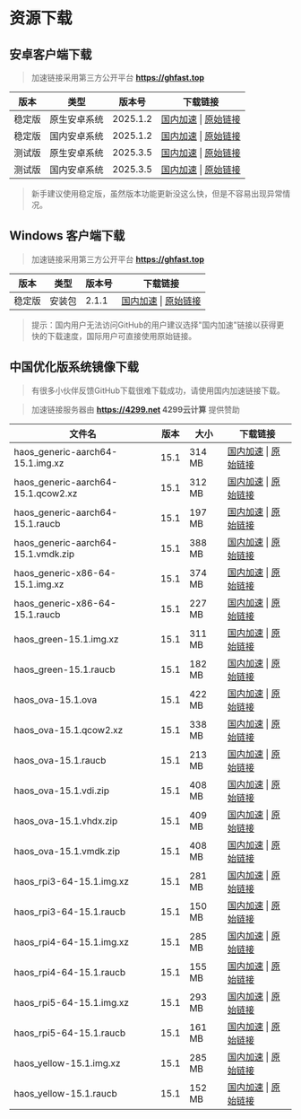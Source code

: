 # 资源下载

## 安卓客户端下载
> 加速链接采用第三方公开平台 **https://ghfast.top**

| 版本   | 类型       | 版本号  | 下载链接                                                                 |
|--------|------------|---------|--------------------------------------------------------------------------|
| 稳定版 | 原生安卓系统 | 2025.1.2 | [国内加速](https://ghfast.top/https://github.com/home-assistant/android/releases/latest/download/app-full-release.apk) \| [原始链接](https://github.com/home-assistant/android/releases/latest/download/app-full-release.apk) |
| 稳定版 | 国内安卓系统 | 2025.1.2 | [国内加速](https://ghfast.top/https://github.com/home-assistant/android/releases/latest/download/app-minimal-release.apk) \| [原始链接](https://github.com/home-assistant/android/releases/latest/download/app-minimal-release.apk) |
| 测试版 | 原生安卓系统| 2025.3.5 | [国内加速](https://ghfast.top/https://github.com/home-assistant/android/releases/download/2025.3.5/app-full-release.apk) \| [原始链接](https://github.com/home-assistant/android/releases/download/2025.3.5/app-full-release.apk) |
| 测试版 | 国内安卓系统 | 2025.3.5 | [国内加速](https://ghfast.top/https://github.com/home-assistant/android/releases/download/2025.3.5/app-minimal-release.apk) \| [原始链接](https://github.com/home-assistant/android/releases/download/2025.3.5/app-minimal-release.apk) |

> 新手建议使用稳定版，虽然版本功能更新没这么快，但是不容易出现异常情况。

## Windows 客户端下载

> 加速链接采用第三方公开平台 **https://ghfast.top**

| 版本   | 类型   | 版本号| 下载链接                                                            |
|--------|--------|-------|-------------------------------------------------------------------|
| 稳定版 | 安装包 | 2.1.1 | [国内加速](https://ghfast.top/https://github.com/hass-agent/HASS.Agent/releases/latest/download/HASS.Agent.Installer.exe) \| [原始链接](https://github.com/hass-agent/HASS.Agent/releases/latest/download/HASS.Agent.Installer.exe) |

> 提示：国内用户无法访问GitHub的用户建议选择"国内加速"链接以获得更快的下载速度，国际用户可直接使用原始链接。

## 中国优化版系统镜像下载

> 有很多小伙伴反馈GitHub下载很难下载成功，请使用国内加速链接下载。

> 加速链接服务器由 **https://4299.net 4299云计算** 提供赞助

| 文件名 | 版本 | 大小 | 下载链接 |
|----|----|---|---|
| haos_generic-aarch64-15.1.img.xz | 15.1 | 314 MB | [国内加速](https://ota.hasscn.top/15.1/haos_generic-aarch64-15.1.img.xz) \| [原始链接](https://github.com/ha-china/HAOS-CN/releases/download/15.1/haos_generic-aarch64-15.1.img.xz) |
| haos_generic-aarch64-15.1.qcow2.xz | 15.1 | 312 MB | [国内加速](https://ota.hasscn.top/15.1/haos_generic-aarch64-15.1.qcow2.xz) \| [原始链接](https://github.com/ha-china/HAOS-CN/releases/download/15.1/haos_generic-aarch64-15.1.qcow2.xz) |
| haos_generic-aarch64-15.1.raucb | 15.1 | 197 MB | [国内加速](https://ota.hasscn.top/15.1/haos_generic-aarch64-15.1.raucb) \| [原始链接](https://github.com/ha-china/HAOS-CN/releases/download/15.1/haos_generic-aarch64-15.1.raucb) |
| haos_generic-aarch64-15.1.vmdk.zip | 15.1 | 388 MB | [国内加速](https://ota.hasscn.top/15.1/haos_generic-aarch64-15.1.vmdk.zip) \| [原始链接](https://github.com/ha-china/HAOS-CN/releases/download/15.1/haos_generic-aarch64-15.1.vmdk.zip) |
| haos_generic-x86-64-15.1.img.xz | 15.1 | 374 MB | [国内加速](https://ota.hasscn.top/15.1/haos_generic-x86-64-15.1.img.xz) \| [原始链接](https://github.com/ha-china/HAOS-CN/releases/download/15.1/haos_generic-x86-64-15.1.img.xz) |
| haos_generic-x86-64-15.1.raucb | 15.1 | 227 MB | [国内加速](https://ota.hasscn.top/15.1/haos_generic-x86-64-15.1.raucb) \| [原始链接](https://github.com/ha-china/HAOS-CN/releases/download/15.1/haos_generic-x86-64-15.1.raucb) |
| haos_green-15.1.img.xz | 15.1 | 311 MB | [国内加速](https://ota.hasscn.top/15.1/haos_green-15.1.img.xz) \| [原始链接](https://github.com/ha-china/HAOS-CN/releases/download/15.1/haos_green-15.1.img.xz) |
| haos_green-15.1.raucb | 15.1 | 182 MB | [国内加速](https://ota.hasscn.top/15.1/haos_green-15.1.raucb) \| [原始链接](https://github.com/ha-china/HAOS-CN/releases/download/15.1/haos_green-15.1.raucb) |
| haos_ova-15.1.ova | 15.1 | 422 MB | [国内加速](https://ota.hasscn.top/15.1/haos_ova-15.1.ova) \| [原始链接](https://github.com/ha-china/HAOS-CN/releases/download/15.1/haos_ova-15.1.ova) |
| haos_ova-15.1.qcow2.xz | 15.1 | 338 MB | [国内加速](https://ota.hasscn.top/15.1/haos_ova-15.1.qcow2.xz) \| [原始链接](https://github.com/ha-china/HAOS-CN/releases/download/15.1/haos_ova-15.1.qcow2.xz) |
| haos_ova-15.1.raucb | 15.1 | 213 MB | [国内加速](https://ota.hasscn.top/15.1/haos_ova-15.1.raucb) \| [原始链接](https://github.com/ha-china/HAOS-CN/releases/download/15.1/haos_ova-15.1.raucb) |
| haos_ova-15.1.vdi.zip | 15.1 | 408 MB | [国内加速](https://ota.hasscn.top/15.1/haos_ova-15.1.vdi.zip) \| [原始链接](https://github.com/ha-china/HAOS-CN/releases/download/15.1/haos_ova-15.1.vdi.zip) |
| haos_ova-15.1.vhdx.zip | 15.1 | 409 MB | [国内加速](https://ota.hasscn.top/15.1/haos_ova-15.1.vhdx.zip) \| [原始链接](https://github.com/ha-china/HAOS-CN/releases/download/15.1/haos_ova-15.1.vhdx.zip) |
| haos_ova-15.1.vmdk.zip | 15.1 | 408 MB | [国内加速](https://ota.hasscn.top/15.1/haos_ova-15.1.vmdk.zip) \| [原始链接](https://github.com/ha-china/HAOS-CN/releases/download/15.1/haos_ova-15.1.vmdk.zip) |
| haos_rpi3-64-15.1.img.xz | 15.1 | 281 MB | [国内加速](https://ota.hasscn.top/15.1/haos_rpi3-64-15.1.img.xz) \| [原始链接](https://github.com/ha-china/HAOS-CN/releases/download/15.1/haos_rpi3-64-15.1.img.xz) |
| haos_rpi3-64-15.1.raucb | 15.1 | 150 MB | [国内加速](https://ota.hasscn.top/15.1/haos_rpi3-64-15.1.raucb) \| [原始链接](https://github.com/ha-china/HAOS-CN/releases/download/15.1/haos_rpi3-64-15.1.raucb) |
| haos_rpi4-64-15.1.img.xz | 15.1 | 285 MB | [国内加速](https://ota.hasscn.top/15.1/haos_rpi4-64-15.1.img.xz) \| [原始链接](https://github.com/ha-china/HAOS-CN/releases/download/15.1/haos_rpi4-64-15.1.img.xz) |
| haos_rpi4-64-15.1.raucb | 15.1 | 155 MB | [国内加速](https://ota.hasscn.top/15.1/haos_rpi4-64-15.1.raucb) \| [原始链接](https://github.com/ha-china/HAOS-CN/releases/download/15.1/haos_rpi4-64-15.1.raucb) |
| haos_rpi5-64-15.1.img.xz | 15.1 | 293 MB | [国内加速](https://ota.hasscn.top/15.1/haos_rpi5-64-15.1.img.xz) \| [原始链接](https://github.com/ha-china/HAOS-CN/releases/download/15.1/haos_rpi5-64-15.1.img.xz) |
| haos_rpi5-64-15.1.raucb | 15.1 | 161 MB | [国内加速](https://ota.hasscn.top/15.1/haos_rpi5-64-15.1.raucb) \| [原始链接](https://github.com/ha-china/HAOS-CN/releases/download/15.1/haos_rpi5-64-15.1.raucb) |
| haos_yellow-15.1.img.xz | 15.1 | 285 MB | [国内加速](https://ota.hasscn.top/15.1/haos_yellow-15.1.img.xz) \| [原始链接](https://github.com/ha-china/HAOS-CN/releases/download/15.1/haos_yellow-15.1.img.xz) |
| haos_yellow-15.1.raucb | 15.1 | 152 MB | [国内加速](https://ota.hasscn.top/15.1/haos_yellow-15.1.raucb) \| [原始链接](https://github.com/ha-china/HAOS-CN/releases/download/15.1/haos_yellow-15.1.raucb) |







